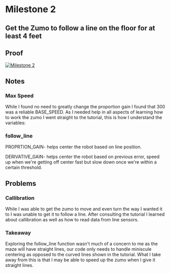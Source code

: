 # Milestone 2
## Get the Zumo to follow a line on the floor for at least 4 feet

## Proof
[![Milestone 2](http://img.youtube.com/vi/DObMGvQM3i0/0.jpg)](https://www.youtube.com/watch?v=DObMGvQM3i0 "Milestone 2")


## Notes
### Max Speed
While I found no need to greatly change the proportion gain I found that 300 was a reliable BASE_SPEED. 
As I needed help in all aspects of learning how to work the zumo I went straight to the tutorial, this is how I understand the variables:
### follow_line
PROPRTION_GAIN- helps center the robot based on line position.

DERIVATIVE_GAIN- helps center the robot based on previous error, speed up when we're getting off center fast but slow down once we're within a certain threshold.

## Problems
### Callibration
While I was able to get the zumo to move and even turn the way I wanted it to I was unable to get it to follow a line. After consulting the tutorial I learned about callibration as well as how to read data from line sensors.
### Takeaway
Exploring the follow_line function wasn't much of a concern to me as the maze will have straight lines, our code only needs to handle miniscule centering as opposed to the curved lines shown in the tutorial. What I take away from this is that I may be able to speed up the zumo when I give it straight lines.
